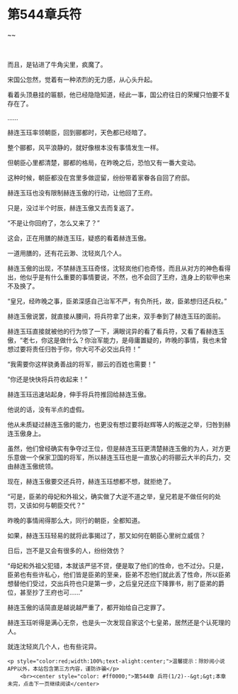 # 第544章兵符
~~
    	    <p name="pagetop" href="javascript:void(0);" onclick="return false" style="line-height: 35px;padding: 10px;color: #333;"> </p><p>而且，是钻进了牛角尖里，疯魔了。</p><p>宋国公忽然，觉着有一种浓烈的无力感，从心头升起。</p><p>看着头顶悬挂的匾额，他已经隐隐知道，经此一事，国公府往日的荣耀只怕要不复存在了。</p><p>……</p><p>赫连玉珏率领朝臣，回到郦都时，天色都已经暗了。</p><p>整个郦都，风平浪静的，就好像根本没有事情发生一样。</p><p>但朝臣心里都清楚，郦都的格局，在昨晚之后，恐怕又有一番大变动。</p><p>这种时候，朝臣都没在宫里多做逗留，纷纷带着家眷各自回了府邸。</p><p>赫连玉珏也没有限制赫连玉傲的行动，让他回了王府。</p><p>只是，没过半个时辰，赫连玉傲又去而复返了。</p><p>“不是让你回府了，怎么又来了？”</p><p>这会，正在用膳的赫连玉珏，疑惑的看着赫连玉傲。</p><p>一道用膳的，还有花云渺、沈轻岚几个人。</p><p>赫连玉傲的出现，不禁赫连玉珏奇怪，沈轻岚他们也奇怪，而且从对方的神色看得出，他似乎是有什么重要的事情要说，不然，也不会回了王府，连身上的软甲也来不及换了。</p><p>“皇兄，经昨晚之事，臣弟深感自己治军不严，有负所托，故，臣弟想归还兵权。”</p><p>赫连玉傲说罢，就直接从腰间，将兵符拿了出来，双手奉到了赫连玉珏的面前。</p><p>赫连玉珏直接就被他的行为惊了一下，满眼诧异的看了看兵符，又看了看赫连玉傲，“老七，你这是做什么？你治军能力，是毋庸置疑的，昨晚的事情，我也未曾想过要将责任归咎于你，你大可不必交出兵符！”</p><p>“我需要你这样骁勇善战的将军，郦云的百姓也需要！”</p><p>“你还是快快将兵符收起来！”</p><p>赫连玉珏迅速站起身，伸手将兵符推回给赫连玉傲。</p><p>他说的话，没有半点的虚假。</p><p>他从未质疑过赫连玉傲的能力，也更没有想过要将赵辉等人的叛逆之举，归咎到赫连玉傲身上。</p><p>虽然，他们曾经确实有争夺过王位，但是赫连玉珏更清楚赫连玉傲的为人，对方更乐意做一个保家卫国的将军，所以赫连玉珏也是一直放心的将郦云大半的兵力，交由赫连玉傲统领。</p><p>现在，赫连玉傲要交还兵符，赫连玉珏想都不想，就拒绝了。</p><p>“可是，臣弟的母妃和外祖父，确实做了大逆不道之举，皇兄若是不做任何的处罚，又该如何与朝臣交代？”</p><p>昨晚的事情闹得那么大，同行的朝臣，全都知道。</p><p>如果，赫连玉珏轻易的就将此事揭过了，那又如何在朝臣心里树立威信？</p><p>日后，岂不是又会有很多的人，纷纷效仿？</p><p>“母妃和外祖父犯错，本就该严惩不贷，便是取了他们的性命，也不过分。只是，臣弟也有些许私心，他们皆是臣弟的至亲，臣弟不忍他们就此丢了性命，所以臣弟想替他们受过，交出兵符也只是第一步，之后皇兄还应下降罪书，削了臣弟的爵位，甚至抄了王府也可……”</p><p>赫连玉傲的话简直是越说越严重了，都开始给自己定罪了。</p><p>赫连玉珏听得是满心无奈，也是头一次发现自家这个七皇弟，居然还是个认死理的人。</p><p>就连沈轻岚几个人，也有些诧异。</p>
    	
   	<p style="color:red;width:100%;text-alight:center;">温馨提示：除妙阅小说APP以外，本站包含第三方内容，谨防诈骗</p>
    	<br><center style="color: #ff0000;">第544章 兵符(1/2)--&gt;&gt;本章未完，点击下一页继续阅读</center>
    	